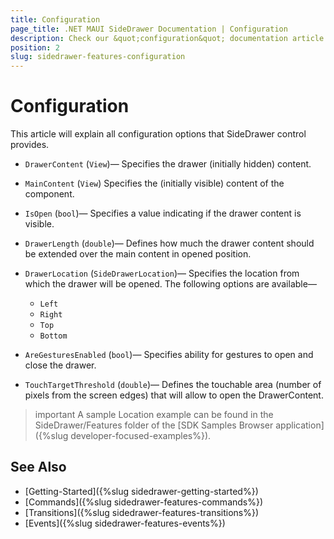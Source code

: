 ```yaml
---
title: Configuration
page_title: .NET MAUI SideDrawer Documentation | Configuration
description: Check our &quot;configuration&quot; documentation article for Telerik UI for .NET MAUI SideDrawer control.
position: 2
slug: sidedrawer-features-configuration
---
```


# Configuration

This article will explain all configuration options that SideDrawer control provides.

* `DrawerContent` (`View`)&mdash; Specifies the drawer (initially hidden) content.
* `MainContent` (`View`) Specifies the (initially visible) content of the component.
* `IsOpen` (`bool`)&mdash; Specifies a value indicating if the drawer content is visible.
* `DrawerLength` (`double`)&mdash; Defines how much the drawer content should be extended over the main content in opened position.
* `DrawerLocation` (`SideDrawerLocation`)&mdash; Specifies the location from which the drawer will be opened. The following options are available&mdash; 
	* `Left` 
	* `Right`
	* `Top`
	* `Bottom`

* `AreGesturesEnabled` (`bool`)&mdash; Specifies ability for gestures to open and close the drawer.
* `TouchTargetThreshold` (`double`)&mdash; Defines the touchable area (number of pixels from the screen edges) that will allow to open the DrawerContent. 

>important A sample Location example can be found in the SideDrawer/Features folder of the [SDK Samples Browser application]({%slug developer-focused-examples%}).

## See Also

- [Getting-Started]({%slug sidedrawer-getting-started%})
- [Commands]({%slug sidedrawer-features-commands%})
- [Transitions]({%slug sidedrawer-features-transitions%})
- [Events]({%slug sidedrawer-features-events%})
